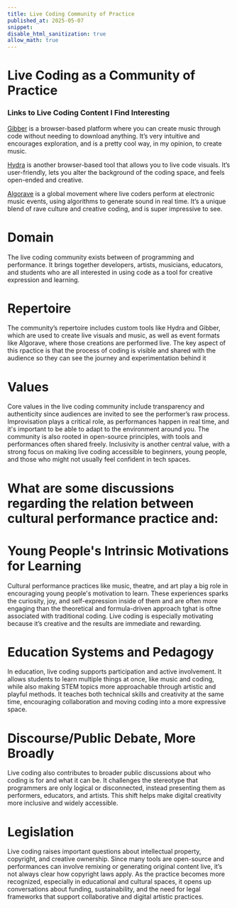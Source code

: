 ```yaml
---
title: Live Coding Community of Practice
published_at: 2025-05-07
snippet:
disable_html_sanitization: true
allow_math: true
---
```

 # Live Coding as a Community of Practice

### Links to Live Coding Content I Find Interesting 

[Gibber](https://gibber.cc/playground/index.html) is a browser-based platform where you can create music through code without needing to download anything. It’s very intuitive and encourages exploration, and is a pretty cool way, in my opinion, to create music.

[Hydra](https://hydra.ojack.xyz/) is another browser-based tool that allows you to live code visuals. It’s user-friendly, lets you alter the background of the coding space, and feels open-ended and creative. 

[Algorave](https://algorave.com) is a global movement where live coders perform at electronic music events, using algorithms to generate sound in real time. It’s a unique blend of rave culture and creative coding, and is super impressive to see.

# Domain
The live coding community exists between of programming and performance. It brings together developers, artists, musicians, educators, and students who are all interested in using code as a tool for creative expression and learning. 

# Repertoire
The community’s repertoire includes custom tools like Hydra and Gibber, which are used to create live visuals and music, as well as event formats like Algorave, where those creations are performed live. The key aspect of this rpactice is that the process of coding is visible and shared with the audience so they can see the journey and experimentation behind it

# Values
Core values in the live coding community include transparency and authenticity since audiences are invited to see the performer’s raw process.  Improvisation plays a critical role, as performances happen in real time, and it's important to be able to adapt to the environment around you. The community is also rooted in open-source principles, with tools and performances often shared freely. Inclusivity is another central value, with a strong focus on making live coding accessible to beginners, young people, and those who might not usually feel confident in tech spaces.

# What are some discussions regarding the relation between cultural performance practice and:

# Young People's Intrinsic Motivations for Learning
Cultural performance practices like music, theatre, and art play a big role in encouraging young people's motivation to learn. These experiences sparks the curiosity, joy, and self-expression inside of them and are often more engaging than the theoretical and formula-driven approach tghat is oftne associated with traditional coding. Live coding is especially motivating because it’s creative and the results are immediate and rewarding.

# Education Systems and Pedagogy

In education, live coding supports participation and active involvement. It allows students to learn multiple things at once, like music and coding, while also making STEM topics more approachable through artistic and playful methods. It teaches both technical skills and creativity at the same time, encouraging collaboration and moving coding into a more expressive space.

# Discourse/Public Debate, More Broadly

Live coding also contributes to broader public discussions about who coding is for and what it can be. It challenges the stereotype that programmers are only logical or disconnected, instead presenting them as performers, educators, and artists. This shift helps make digital creativity more inclusive and widely accessible.

# Legislation

Live coding raises important questions about intellectual property, copyright, and creative ownership. Since many tools are open-source and performances can involve remixing or generating original content live, it’s not always clear how copyright laws apply. As the practice becomes more recognized, especially in educational and cultural spaces, it opens up conversations about funding, sustainability, and the need for legal frameworks that support collaborative and digital artistic practices.